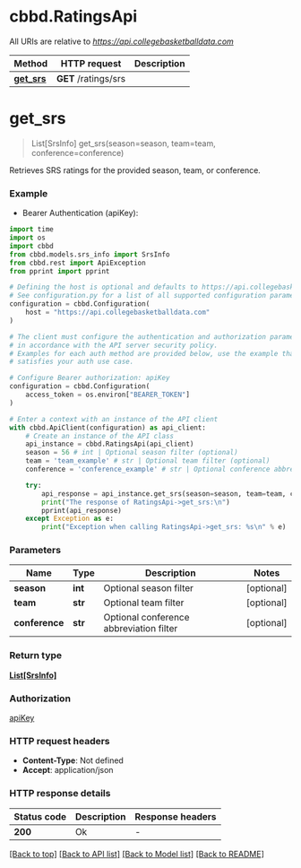 # cbbd.RatingsApi

All URIs are relative to *https://api.collegebasketballdata.com*

Method | HTTP request | Description
------------- | ------------- | -------------
[**get_srs**](RatingsApi.md#get_srs) | **GET** /ratings/srs | 


# **get_srs**
> List[SrsInfo] get_srs(season=season, team=team, conference=conference)



Retrieves SRS ratings for the provided season, team, or conference.

### Example

* Bearer Authentication (apiKey):
```python
import time
import os
import cbbd
from cbbd.models.srs_info import SrsInfo
from cbbd.rest import ApiException
from pprint import pprint

# Defining the host is optional and defaults to https://api.collegebasketballdata.com
# See configuration.py for a list of all supported configuration parameters.
configuration = cbbd.Configuration(
    host = "https://api.collegebasketballdata.com"
)

# The client must configure the authentication and authorization parameters
# in accordance with the API server security policy.
# Examples for each auth method are provided below, use the example that
# satisfies your auth use case.

# Configure Bearer authorization: apiKey
configuration = cbbd.Configuration(
    access_token = os.environ["BEARER_TOKEN"]
)

# Enter a context with an instance of the API client
with cbbd.ApiClient(configuration) as api_client:
    # Create an instance of the API class
    api_instance = cbbd.RatingsApi(api_client)
    season = 56 # int | Optional season filter (optional)
    team = 'team_example' # str | Optional team filter (optional)
    conference = 'conference_example' # str | Optional conference abbreviation filter (optional)

    try:
        api_response = api_instance.get_srs(season=season, team=team, conference=conference)
        print("The response of RatingsApi->get_srs:\n")
        pprint(api_response)
    except Exception as e:
        print("Exception when calling RatingsApi->get_srs: %s\n" % e)
```



### Parameters

Name | Type | Description  | Notes
------------- | ------------- | ------------- | -------------
 **season** | **int**| Optional season filter | [optional] 
 **team** | **str**| Optional team filter | [optional] 
 **conference** | **str**| Optional conference abbreviation filter | [optional] 

### Return type

[**List[SrsInfo]**](SrsInfo.md)

### Authorization

[apiKey](../README.md#apiKey)

### HTTP request headers

 - **Content-Type**: Not defined
 - **Accept**: application/json

### HTTP response details
| Status code | Description | Response headers |
|-------------|-------------|------------------|
**200** | Ok |  -  |

[[Back to top]](#) [[Back to API list]](../README.md#documentation-for-api-endpoints) [[Back to Model list]](../README.md#documentation-for-models) [[Back to README]](../README.md)

